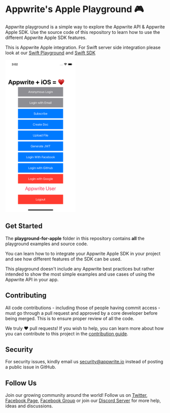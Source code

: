 # Appwrite's Apple Playground 🎮

Appwrite playground is a simple way to explore the Appwrite API & Appwrite Apple SDK. Use the source code of this repository to learn how to use the different Appwrite Apple SDK features.

This is Appwrite Apple integration. For Swift server side integration please look at our [Swift Playground](https://github.com/appwrite/playground-for-swift) and [Swift SDK](https://github.com/appwrite/sdk-for-swift)

<img src="preview.png" height="480" />

## Get Started

The **playground-for-apple** folder in this repository contains **all** the playground examples and source code.

You can learn how to to integrate your Appwrite Apple SDK in your project and see how different features of the SDK can be used.

This playground doesn't include any Appwrite best practices but rather intended to show the most simple examples and use cases of using the Appwrite API in your app.

## Contributing

All code contributions - including those of people having commit access - must go through a pull request and approved by a core developer before being merged. This is to ensure proper review of all the code.

We truly ❤️ pull requests! If you wish to help, you can learn more about how you can contribute to this project in the [contribution guide](https://github.com/appwrite/appwrite/blob/master/CONTRIBUTING.md).

## Security

For security issues, kindly email us [security@appwrite.io](mailto:security@appwrite.io) instead of posting a public issue in GitHub.

## Follow Us

Join our growing community around the world! Follow us on [Twitter](https://twitter.com/appwrite), [Facebook Page](https://www.facebook.com/appwrite.io), [Facebook Group](https://www.facebook.com/groups/appwrite.developers/) or join our [Discord Server](https://appwrite.io/discord) for more help, ideas and discussions.
